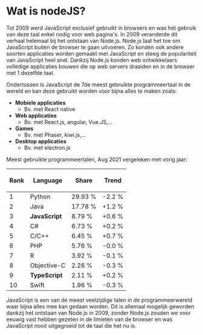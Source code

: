 # Wat is nodeJS?

Tot 2009 werd JavaScript exclusief gebruikt in browsers en was het gebruik van deze taal enkel nodig voor web pagina's. In 2009 veranderde dit verhaal helemaal bij het ontstaan van Node.js. Node.js laat het toe om JavaScript buiten de browser te gaan uitvoeren. Zo konden ook andere soorten applicaties worden gemaakt met JavaScript en steeg de populariteit van JavaScript heel snel. Dankzij Node.js konden web ontwikkelaars volledige applicaties bouwen die op web servers draaiden en in de browser met 1 dezelfde taal.

Ondertussen is JavaScript de 7de meest gebruikte programmeertaal in de wereld en kan deze gebruikt worden voor bijna alles te maken zoals:

* **Mobiele applicaties**
  * Bv. met React native
* **Web applicaties**
  * Bv. met React.js, angular, Vue.JS,...
* **Games**
  * Bv. met Phaser, kiwi.js,...
* **Desktop applicaties**
  * Bv. met electron.js

Meest gebruikte programmeertalen, Aug 2021 vergeleken met vorig jaar:

| <p>Rank<br></p> | Language       | Share   | Trend  |
| --------------- | -------------- | ------- | ------ |
| 1               | Python         | 29.93 % | -2.2 % |
| 2               | Java           | 17.78 % | +1.2 % |
| 3               | **JavaScript** | 8.79 %  | +0.6 % |
| 4               | C#             | 6.73 %  | +0.2 % |
| 5               | C/C++          | 6.45 %  | +0.7 % |
| 6               | PHP            | 5.76 %  | -0.0 % |
| 7               | R              | 3.92 %  | -0.1 % |
| 8               | Objective-C    | 2.26 %  | -0.3 % |
| 9               | **TypeScript** | 2.11 %  | +0.2 % |
| 10              | Swift          | 1.96 %  | -0.3 % |

JavaScript is een van de meest veelzijdige talen in de programmeerwereld waar bijna alles mee kan gedaan worden. Dit is allemaal mogelijk geworden dankzij het ontstaan van Node.js in 2009, zonder Node.js zouden we voor eeuwig vast hebben gezeten in de limieten van de browser en was JavaScript nooit uitgegroeid tot de taal die het nu is.
